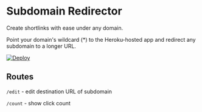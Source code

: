 # Subdomain Redirector

Create shortlinks with ease under any domain.

Point your domain's wildcard (*) to the Heroku-hosted app and redirect any subdomain to a longer URL.

[![Deploy](https://www.herokucdn.com/deploy/button.svg)](https://heroku.com/deploy)

## Routes

`/edit` - edit destination URL of subdomain

`/count` - show click count
